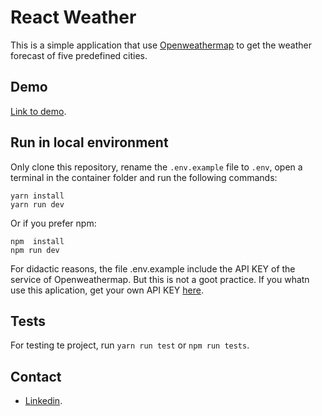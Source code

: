 # React Weather

This is a simple application that use [Openweathermap](https://openweathermap.org/) to get the weather forecast of five predefined cities.

## Demo

[Link to demo](https://weather.jonathankrucheski.xyz/).

## Run in local environment

Only clone this repository, rename the `.env.example` file to `.env`, open a terminal in the container folder and run the following commands:

```
yarn install
yarn run dev
```

Or if you prefer npm:

```
npm  install
npm run dev
```

For didactic reasons, the file .env.example include the API KEY of the service of Openweathermap. But this is not a goot practice. If you whatn use this aplication, get your own API KEY [here](https://openweathermap.org/api).

## Tests

For testing te project, run `yarn run test` or `npm run tests`.

## Contact

- [Linkedin](https://www.linkedin.com/in/jkrucheski/).
